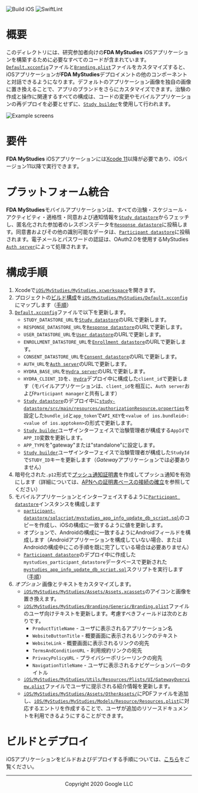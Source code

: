 <!--
 Copyright 2020 Google LLC
 Use of this source code is governed by an MIT-style
 license that can be found in the LICENSE file or at
 https://opensource.org/licenses/MIT.
-->

![Build iOS](https://github.com/GoogleCloudPlatform/fda-mystudies/workflows/Build%20iOS/badge.svg) 
![SwiftLint](https://github.com/GoogleCloudPlatform/fda-mystudies/workflows/SwiftLint/badge.svg)

# 概要
このディレクトリには、研究参加者向けの**FDA MyStudies** iOSアプリケーションを構築するために必要なすべてのコードが含まれています。 [`Default.xcconfig`](MyStudies/MyStudies/Default.xcconfig)ファイルと[`Branding.plist`](MyStudies/MyStudies/Branding/Generic/Branding.plist)ファイルをカスタマイズすると、iOSアプリケーションが**FDA MyStudies**デプロイメントの他のコンポーネントと対話できるようになります。デフォルトのアプリケーション画像を独自の画像に置き換えることで、アプリのブランドをさらにカスタマイズできます。治験の作成と操作に関連するすべての構成は、コードの変更やモバイルアプリケーションの再デプロイを必要とせずに、[`Study builder`](../study-builder/)を使用して行われます。

<!--TODO A demonstration of the iOS mobile application can be found [here](todo). --->

![Example screens](../documentation/images/mobile-screens.png "Example screens")

# 要件
**FDA MyStudies** iOSアプリケーションには[Xcode 11](https://developer.apple.com/xcode/)以降が必要であり、iOSバージョン11以降で実行できます。

# プラットフォーム統合
**FDA MyStudies**モバイルアプリケーションは、すべての治験・スケジュール・アクティビティ・適格性・同意および通知情報を[`Study datastore`](../study-datastore/)からフェッチし、匿名化された参加者のレスポンスデータを[`Response datastore`](../response-datastore/)に投稿します。同意書およびその他の識別可能なデータは、[`Participant datastore`](../participant-datastore/)に投稿されます。電子メールとパスワードの認証は、OAuth2.0を使用するMyStudies [`Auth server`](../auth-server/)によって処理されます。

# 構成手順
1. Xcodeで[`iOS/MyStudies/MyStudies.xcworkspace`](MyStudies/MyStudies.xcworkspace)を開きます。
1. プロジェクトの[ビルド構成](https://help.apple.com/xcode/mac/current/#/dev745c5c974)を[`iOS/MyStudies/MyStudies/Default.xcconfig`](MyStudies/MyStudies/Default.xcconfig)にマップします（[手順](https://help.apple.com/xcode/mac/current/#/deve97bde215?sub=devf0d495219)）
1. [`Default.xcconfig`](MyStudies/MyStudies/Default.xcconfig)ファイルで以下を更新します。
    -    `STUDY_DATASTORE_URL`を[`Study datastore`](../study-datastore)のURLで更新します。
    -    `RESPONSE_DATASTORE_URL`を[`Response datastore`](../response-datastore/)のURLで更新します。
    -    `USER_DATASTORE_URL`を[`User datastore`](../participant-datastore/user-mgmt-module/)のURLで更新します。
    -    `ENROLLMENT_DATASTORE_URL`を[`Enrollment datastore`](../participant-datastore/enroll-mgmt-module/)のURLで更新します。
    -    `CONSENT_DATASTORE_URL`を[`Consent datastore`](../participant-datastore/consent-mgmt-module/)のURLで更新します。
    -    `AUTH_URL`を[`Auth server`](../auth-server/)のURLで更新します。
    -    `HYDRA_BASE_URL`を[`Hydra server`](../hydra/)のURLで更新します。
    -    `HYDRA_CLIENT_ID`を、[`Hydra`](/hydra/)デプロイ中に構成した`client_id`で更新します（モバイルアプリケーションは、`client_id`を相互に、`Auth server`および`Participant manager`と共有します）
    -    [`Study datastore`](/study-datastore/)のデプロイ中に[`study-datastore/src/main/resources/authorizationResource.properties`](../study-datastore/src/main/resources/authorizationResource.properties)を設定した`bundle_id`と`app_token`で`API_KEY`を`<value of ios.bundleid>:<value of ios.apptoken>`の形式で更新します。
    -    [`Study builder`](../study-builder/)ユーザインターフェイスで治験管理者が構成する`AppId`で`APP_ID`変数を更新します。
    -    `APP_TYPE`を"gateway"または"standalone"に設定します。
    -    [`Study builder`](../study-builder/)ユーザインターフェイスで治験管理者が構成した`StudyId`で`STUDY_ID`キーを更新します（*Gateway*アプリケーションでは必要ありません）
1. 暗号化された`.p12`形式で[プッシュ通知証明書](https://help.apple.com/developer-account/#/dev82a71386a)を作成してプッシュ通知を有効にします（詳細については、[APNへの証明書ベースの接続の確立](https://developer.apple.com/documentation/usernotifications/setting_up_a_remote_notification_server/establishing_a_certificate-based_connection_to_apns)を参照してください）
1. モバイルアプリケーションとインターフェイスするように[`Participant datastore`](/participant-datastore/)インスタンスを構成します
    -    [`participant-datastore/sqlscript/mystudies_app_info_update_db_script.sql`](../participant-datastore/sqlscript/mystudies_app_info_update_db_script.sql)のコピーを作成し、iOSの構成に一致するように値を更新します。
    -    オプションで、Androidの構成に一致するようにAndroidフィールドを構成します（Androidアプリケーションを構成していない場合、またはAndroidの構成中にこの手順を既に完了している場合は必要ありません）
    -    [`Participant datastore`](/participant-datastore/)のデプロイ中に作成した`mystudies_participant_datastore`データベースで更新された[`mystudies_app_info_update_db_script.sql`](../participant-datastore/sqlscript/mystudies_app_info_update_db_script.sql)スクリプトを実行します（[手順](https://cloud.google.com/sql/docs/mysql/import-export/importing#importing_a_sql_dump_file)）
1. *オプション* 画像とテキストをカスタマイズします。
    -    [`iOS/MyStudies/MyStudies/Assets/Assets.xcassets`](MyStudies/MyStudies/Assets/Assets.xcassets/)のアイコンと画像を置き換えます。
    -    [`iOS/MyStudies/MyStudies/Branding/Generic/Branding.plist`](MyStudies/MyStudies/Branding/Generic/Branding.plist)ファイルのユーザ向けテキストを更新します。考慮すべきフィールドは次のとおりです。
         -    `ProductTitleName` - ユーザに表示されるアプリケーション名
         -    `WebsiteButtonTitle` - 概要画面に表示されるリンクのテキスト
         -    `WebsiteLink` - 概要画面に表示されるリンクの宛先
         -    `TermsAndConditionURL` - 利用規約リンクの宛先
         -    `PrivacyPolicyURL` - プライバシーポリシーリンクの宛先
         -    `NavigationTitleName` - ユーザに表示されるナビゲーションバーのタイトル
    -    [`iOS/MyStudies/MyStudies/Utils/Resources/Plists/UI/GatewayOverview.plist`](MyStudies/MyStudies/Utils/Resources/Plists/UI/GatewayOverview.plist)ファイルでユーザに提示される紹介情報を更新します。
    -    [`iOS/MyStudies/MyStudies/Assets/OtherAssets/`](MyStudies/MyStudies/Assets/OtherAssets/)にPDFファイルを追加し、[`iOS/MyStudies/MyStudies/Models/Resource/Resources.plist`](MyStudies/MyStudies/Models/Resource/Resources.plist)に対応するエントリを作成することで、ユーザが追加のリソースドキュメントを利用できるようにすることができます。

# ビルドとデプロイ

iOSアプリケーションをビルドおよびデプロイする手順については、[こちら](https://help.apple.com/xcode/mac/current/#/devdc0193470)をご覧ください。

***
<p align="center">Copyright 2020 Google LLC</p>
